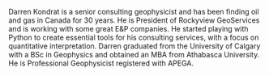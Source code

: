 ﻿
Darren Kondrat is a senior consulting geophysicist and has been finding oil and gas in Canada for 30 years. He is President of Rockyview GeoServices and is working with some great E&P companies. He started playing with Python to create essential tools for his consulting services, with a focus on quantitative interpretation. Darren graduated from the University of Calgary with a BSc in Geophysics and obtained an MBA from Athabasca University. He is Professional Geophysicist registered with APEGA.
